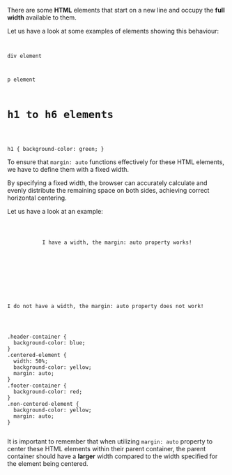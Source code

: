 There are some **HTML** elements 
that start on a new line
and
occupy the **full width** available
to them.

Let us have a look at some examples
of elements showing this behaviour:
<codeblock language="css" type="lesson">
<code>
<panel language="html">
<div>
div element
</div>
<p>
p element
</p>
<h1>h1 to h6 elements</h1>
</panel>
<panel language="css" hidden="true">
div {
  background-color: red;
}

p {
  background-color: yellow;
}

h1 {
  background-color: green;
}
</panel>
</code>
</codeblock>

To ensure that `margin: auto`
functions effectively for these
HTML elements, we have to define
them with a fixed width.

By specifying a fixed width,
the browser can accurately
calculate and evenly distribute
the remaining space on both
sides, achieving correct
horizontal centering.

Let us have a look at an example:
<codeblock language="css" type="lesson">
<code>
<panel language="html">
<header class="header-container">
  <div class="centered-element">I have a width, the margin: auto property works!</div>
</header>
<br>
<footer class="footer-container">
  <div class="non-centered-element">I do not have a width, the margin: auto property does not work!</div>
</footer>
</panel>
<panel language="css">
.header-container {
  background-color: blue;
}
.centered-element {
  width: 50%;
  background-color: yellow;
  margin: auto;
}
.footer-container {
  background-color: red;
}
.non-centered-element {
  background-color: yellow;
  margin: auto;
}
</panel>
</code>
</codeblock>

It is important to remember that
when utilizing `margin: auto`
property to center these HTML
elements within their parent container,
the parent container should have
a **larger** width compared
to the width specified for the
element being centered.

